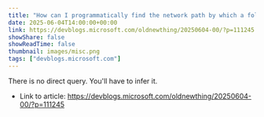 ```yaml
---
title: "How can I programmatically find the network path by which a folder has been shared?"
date: 2025-06-04T14:00:00+00:00
link: https://devblogs.microsoft.com/oldnewthing/20250604-00/?p=111245
showShare: false
showReadTime: false
thumbnail: images/misc.png
tags: ["devblogs.microsoft.com"]
---
```

There is no direct query. You'll have to infer it.

- Link to article: https://devblogs.microsoft.com/oldnewthing/20250604-00/?p=111245